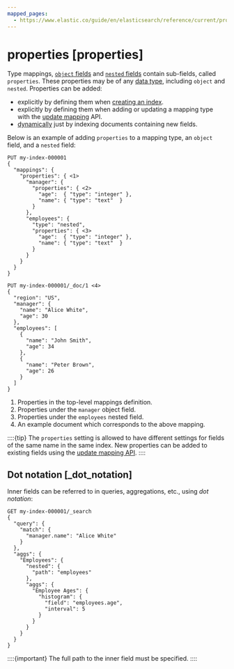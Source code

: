 ```yaml
---
mapped_pages:
  - https://www.elastic.co/guide/en/elasticsearch/reference/current/properties.html
---
```


# properties [properties]

Type mappings, [`object` fields](/reference/elasticsearch/mapping-reference/object.md) and [`nested` fields](/reference/elasticsearch/mapping-reference/nested.md) contain sub-fields, called `properties`. These properties may be of any [data type](/reference/elasticsearch/mapping-reference/field-data-types.md), including `object` and `nested`. Properties can be added:

* explicitly by defining them when [creating an index](https://www.elastic.co/docs/api/doc/elasticsearch/operation/operation-indices-create).
* explicitly by defining them when adding or updating a mapping type with the [update mapping](https://www.elastic.co/docs/api/doc/elasticsearch/operation/operation-indices-put-mapping) API.
* [dynamically](docs-content://manage-data/data-store/mapping/dynamic-mapping.md) just by indexing documents containing new fields.

Below is an example of adding `properties` to a mapping type, an `object` field, and a `nested` field:

```console
PUT my-index-000001
{
  "mappings": {
    "properties": { <1>
      "manager": {
        "properties": { <2>
          "age":  { "type": "integer" },
          "name": { "type": "text"  }
        }
      },
      "employees": {
        "type": "nested",
        "properties": { <3>
          "age":  { "type": "integer" },
          "name": { "type": "text"  }
        }
      }
    }
  }
}

PUT my-index-000001/_doc/1 <4>
{
  "region": "US",
  "manager": {
    "name": "Alice White",
    "age": 30
  },
  "employees": [
    {
      "name": "John Smith",
      "age": 34
    },
    {
      "name": "Peter Brown",
      "age": 26
    }
  ]
}
```

1. Properties in the top-level mappings definition.
2. Properties under the `manager` object field.
3. Properties under the `employees` nested field.
4. An example document which corresponds to the above mapping.


::::{tip}
The `properties` setting is allowed to have different settings for fields of the same name in the same index. New properties can be added to existing fields using the [update mapping API](https://www.elastic.co/docs/api/doc/elasticsearch/operation/operation-indices-put-mapping).
::::


## Dot notation [_dot_notation]

Inner fields can be referred to in queries, aggregations, etc., using *dot notation*:

```console
GET my-index-000001/_search
{
  "query": {
    "match": {
      "manager.name": "Alice White"
    }
  },
  "aggs": {
    "Employees": {
      "nested": {
        "path": "employees"
      },
      "aggs": {
        "Employee Ages": {
          "histogram": {
            "field": "employees.age",
            "interval": 5
          }
        }
      }
    }
  }
}
```

::::{important}
The full path to the inner field must be specified.
::::



